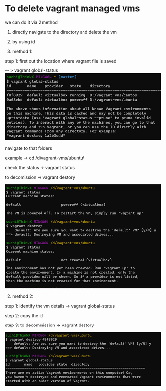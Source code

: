 # To delete vagrant managed vms 

we can do it via 2 method 

1. directly navigate to the directory and delete the vm 
2. by using id 

1. method 1:

step 1: first out the location where vagrant file is saved 

-- > vagrant global-status 
![alt text](image.png)

navigate to that folders

example -> cd /d/vagrant-vms/ubuntu/

check the status 
 -> vagrant status 

to decomission 
-> vagrant destory 

![alt text](image-1.png)

2. method 2:

step 1: identify the vm details 
-> vagrant global-status

step 2: copy the id 

step 3: to decommission
-> vagrant destory <id>

![alt text](image-2.png)
